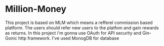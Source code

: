 # Million-Money
This project is based on MLM which means a refferel commission based platform. The users should refer new users to the platfom and gain rewards as returns. In this project i'm gonna use OAuth for API security and Gin-Gonic http framework. I've used MonogDB for database
